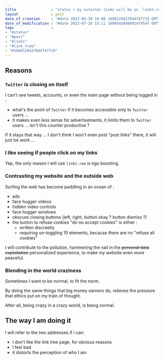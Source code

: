 ```yaml
---
title                : "status > my external links will be on `linkt.ree` "
layout               : post
date_of_creation     : "#date 2023-06-30 16:00 1688126427044747719 GMT"
date_of_modification : "#date 2023-07-28 15:11 1690542698891479547 GMT"
tags                 :
- "#status"
- "#post"
- "#links"
- "#link_tree"
- "#1688126427044747719"
---
```


## Reasons

### `Twitter` is closing on itself

I can't see tweets, accounts, or even the main page without being logged in :
- what's the point of `Twitter` if it becomes accessible only to `Twitter` users ...
- It makes even less sense for advertisements, it limits them to `Twitter` users ... isn't this counter productive ?

If it stays that way ... I don't think I won't even post "post links" there, it will just be work ...

### I like seeing if people click on my links

Yep, the only reason I will use `linkt.ree` is ego boosting.

### Contrasting my website and the outside web

Surfing the web has become paddling in an ocean of :
- ads
- face hugger videos
- hidden video controls
- face hugger windows
- obscure closing buttons (left, right, button okay ? button dismiss ?)
- the button to refuse cookies "do no accept cookies" is either : 
  - written discreetly
  - requiring un-toggling 10 elements, because there are no "refuse all cookies"
  
I will contribute to the pollution, hammering the nail in the ~~personal data exploitation~~ personalized experience, to make my website even more peaceful.

### Blending in the world craziness

Sometimes I want to be normal, to fit the norm.

By doing the same things that big money earners do, relieves the pressure that ethics put on my train of thought.

After all, being crazy in a crazy world, is being normal.

## The way I am doing it

I will refer to the two addresses if I can:
- I don't like the link tree page, for obvious reasons
- I feel bad
- it distorts the perception of who I am